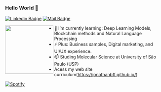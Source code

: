 ### Hello World 👋
[![Linkedin Badge](https://img.shields.io/badge/-jonathan%20Batista-blue?style=flat-square&logo=Linkedin&logoColor=white&link=https://www.linkedin.com/in/jonathan-batista-ferreira-1b951b150/)](https://www.linkedin.com/in/jonathan-batista-ferreira-1b951b150/)
[![Mail Badge](https://img.shields.io/badge/-jonathanbf@usp.br-8B89CC?style=flat-square&logo=Protonmail&logoColor=white&link=mailto:jonathanbf@usp.br)](mailto:jonathanbf@usp.br)

<img height="156" align="left" src="https://3.bp.blogspot.com/-L5Wkph2p9Kg/V9K5ZEGYIqI/AAAAAAAAqoo/844MxkcE-LofLwoijTj032eVQ41-Cu_gACLcB/s1600/no%2Banime%2Bvoce%2Bvai%2Bver%2Bela%2Bvestida%2Bde%2Bmacacao%2Bde%2Bpelucia%2Buma%2Bhora%2Be%2Boutra%2Bvestida%2Bde%2Bminisaia%2Bsafada.gif" />

* 🌱 I’m currently learning: Deep Learning Models, Blockchain methods and Natural Language Processing
* ⚡ Plus: Business samples, Digital marketing, and UI/UX experience. 
* 📫 Studing Molecular Science at University of São Paulo (USP)
* Acess my web site curriculum(https://jonathanbff.github.io/)

[![Spotify](https://novatorem.bgstatic.vercel.app/api/spotify)](https://open.spotify.com/user/214envd5dahunkw4x7laytx6i)

 <!--
